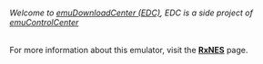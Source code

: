 ###### Welcome to [emuDownloadCenter (EDC)](https://github.com/PhoenixInteractiveNL/emuDownloadCenter/wiki/), EDC is a side project of [emuControlCenter](https://github.com/PhoenixInteractiveNL/emuControlCenter/wiki/)

For more information about this emulator, visit the [**RxNES**](https://github.com/PhoenixInteractiveNL/emuDownloadCenter/wiki/Emulator-rxnes#menu) page.
